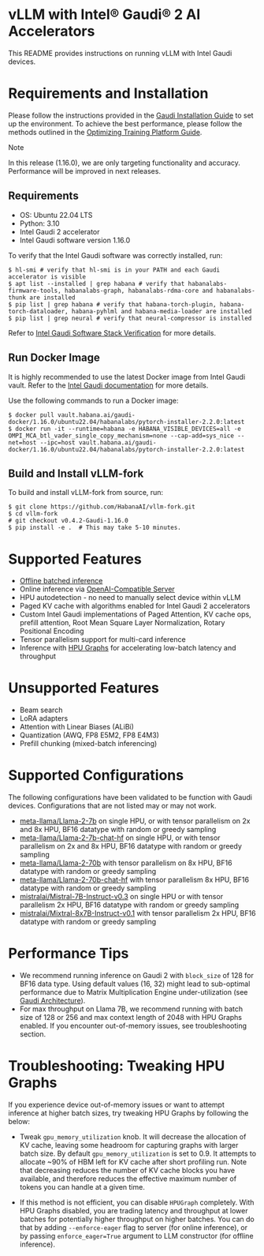 # vLLM with Intel® Gaudi® 2 AI Accelerators

This README provides instructions on running vLLM with Intel Gaudi devices.

Requirements and Installation
==============================

Please follow the instructions provided in the [Gaudi Installation Guide](https://docs.habana.ai/en/latest/Installation_Guide/index.html) 
to set up the environment. To achieve the best performance, please follow the methods outlined in the
[Optimizing Training Platform Guide](https://docs.habana.ai/en/latest/PyTorch/Model_Optimization_PyTorch/Optimization_in_Training_Platform.html). 

> [!NOTE]
> In this release (1.16.0), we are only targeting functionality and
> accuracy. Performance will be improved in next releases.

Requirements
-------------

-   OS: Ubuntu 22.04 LTS
-   Python: 3.10
-   Intel Gaudi 2 accelerator 
-   Intel Gaudi software version 1.16.0

To verify that the Intel Gaudi software was correctly installed, run:

``` {.console}
$ hl-smi # verify that hl-smi is in your PATH and each Gaudi accelerator is visible
$ apt list --installed | grep habana # verify that habanalabs-firmware-tools, habanalabs-graph, habanalabs-rdma-core and habanalabs-thunk are installed
$ pip list | grep habana # verify that habana-torch-plugin, habana-torch-dataloader, habana-pyhlml and habana-media-loader are installed
$ pip list | grep neural # verify that neural-compressor is installed
```

Refer to [Intel Gaudi Software Stack Verification](https://docs.habana.ai/en/latest/Installation_Guide/SW_Verification.html#platform-upgrade) for more details.

Run Docker Image
------------------

It is highly recommended to use the latest Docker image from Intel
Gaudi vault. Refer to the [Intel Gaudi documentation](https://docs.habana.ai/en/latest/Installation_Guide/Bare_Metal_Fresh_OS.html#pull-prebuilt-containers) for more details.

Use the following commands to run a Docker image:

``` {.console}
$ docker pull vault.habana.ai/gaudi-docker/1.16.0/ubuntu22.04/habanalabs/pytorch-installer-2.2.0:latest
$ docker run -it --runtime=habana -e HABANA_VISIBLE_DEVICES=all -e OMPI_MCA_btl_vader_single_copy_mechanism=none --cap-add=sys_nice --net=host --ipc=host vault.habana.ai/gaudi-docker/1.16.0/ubuntu22.04/habanalabs/pytorch-installer-2.2.0:latest
 ```

Build and Install vLLM-fork
-----------------------------

To build and install vLLM-fork from source, run:

``` {.console}
$ git clone https://github.com/HabanaAI/vllm-fork.git
$ cd vllm-fork
# git checkout v0.4.2-Gaudi-1.16.0
$ pip install -e .  # This may take 5-10 minutes.
```

Supported Features
==================

-   [Offline batched inference](https://docs.vllm.ai/en/latest/getting_started/quickstart.html#offline-batched-inference)
-   Online inference via [OpenAI-Compatible Server](https://docs.vllm.ai/en/latest/getting_started/quickstart.html#openai-compatible-server)
-   HPU autodetection - no need to manually select device within vLLM
-   Paged KV cache with algorithms enabled for Intel Gaudi 2
    accelerators
-   Custom Intel Gaudi implementations of Paged Attention, KV cache ops,
    prefill attention, Root Mean Square Layer Normalization, Rotary
    Positional Encoding
-   Tensor parallelism support for multi-card inference
-   Inference with [HPU
    Graphs](https://docs.habana.ai/en/latest/PyTorch/Inference_on_PyTorch/Inference_Using_HPU_Graphs.html)
    for accelerating low-batch latency and throughput


Unsupported Features
====================

-   Beam search
-   LoRA adapters
-   Attention with Linear Biases (ALiBi)
-   Quantization (AWQ, FP8 E5M2, FP8 E4M3)
-   Prefill chunking (mixed-batch inferencing)


Supported Configurations
========================

The following configurations have been validated to be function with Gaudi devices. Configurations that are not listed may or may not work.

-   [meta-llama/Llama-2-7b](https://huggingface.co/meta-llama/Llama-2-7b)
    on single HPU, or with tensor parallelism on 2x and 8x HPU, BF16
    datatype with random or greedy sampling
-   [meta-llama/Llama-2-7b-chat-hf](https://huggingface.co/meta-llama/Llama-2-7b-chat-hf)
    on single HPU, or with tensor parallelism on 2x and 8x HPU, BF16
    datatype with random or greedy sampling
-   [meta-llama/Llama-2-70b](https://huggingface.co/meta-llama/Llama-2-70b)
    with tensor parallelism on 8x HPU, BF16 datatype with random
    or greedy sampling
-   [meta-llama/Llama-2-70b-chat-hf](https://huggingface.co/meta-llama/Llama-2-70b-chat-hf)
    with tensor parallelism 8x HPU, BF16 datatype with random
    or greedy sampling
-   [mistralai/Mistral-7B-Instruct-v0.3](https://huggingface.co/mistralai/Mistral-7B-Instruct-v0.3)
    on single HPU or with tensor parallelism 2x HPU, BF16 datatype with random or greedy sampling
-   [mistralai/Mixtral-8x7B-Instruct-v0.1](https://huggingface.co/mistralai/Mixtral-8x7B-Instruct-v0.1)
    with tensor parallelism 2x HPU, BF16 datatype with random or greedy sampling



Performance Tips
================

-   We recommend running inference on Gaudi 2 with
    `block_size` of 128 for BF16 data type. Using default
    values (16, 32) might lead to sub-optimal performance due to Matrix
    Multiplication Engine under-utilization (see [Gaudi
    Architecture](https://docs.habana.ai/en/latest/Gaudi_Overview/Gaudi_Architecture.html)).
-   For max throughput on Llama 7B, we recommend running with batch size
    of 128 or 256 and max context length of 2048 with HPU Graphs enabled.
    If you encounter out-of-memory issues, see troubleshooting section.

Troubleshooting: Tweaking HPU Graphs
====================================

If you experience device out-of-memory issues or want to attempt inference at higher batch sizes, try tweaking HPU Graphs by following the below: 

-  Tweak `gpu_memory_utilization` knob. It
   will decrease the allocation of KV cache, leaving some headroom for
   capturing graphs with larger batch size. By default `gpu_memory_utilization` is set to 0.9.
   It attempts to allocate \~90% of HBM left for KV cache after short
   profiling run. Note that decreasing reduces the number of KV
   cache blocks you have available, and therefore reduces the effective
   maximum number of tokens you can handle at a given time.

-  If this method is not efficient, you can disable `HPUGraph` completely. With
   HPU Graphs disabled, you are trading latency and throughput at lower
   batches for potentially higher throughput on higher batches. You can do
   that by adding `--enforce-eager` flag to server (for
   online inference), or by passing `enforce_eager=True`
   argument to LLM constructor (for offline inference).
